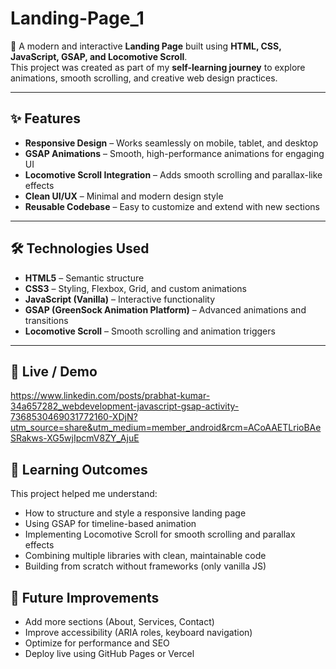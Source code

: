 # Landing-Page_1

🚀 A modern and interactive **Landing Page** built using **HTML, CSS, JavaScript, GSAP, and Locomotive Scroll**.  
This project was created as part of my **self-learning journey** to explore animations, smooth scrolling, and creative web design practices.

---

## ✨ Features
- **Responsive Design** – Works seamlessly on mobile, tablet, and desktop
- **GSAP Animations** – Smooth, high-performance animations for engaging UI
- **Locomotive Scroll Integration** – Adds smooth scrolling and parallax-like effects
- **Clean UI/UX** – Minimal and modern design style
- **Reusable Codebase** – Easy to customize and extend with new sections

---

## 🛠️ Technologies Used
- **HTML5** – Semantic structure
- **CSS3** – Styling, Flexbox, Grid, and custom animations
- **JavaScript (Vanilla)** – Interactive functionality
- **GSAP (GreenSock Animation Platform)** – Advanced animations and transitions
- **Locomotive Scroll** – Smooth scrolling and animation triggers

---

## 📸 Live / Demo
https://www.linkedin.com/posts/prabhat-kumar-34a657282_webdevelopment-javascript-gsap-activity-7368530469031772160-XDjN?utm_source=share&utm_medium=member_android&rcm=ACoAAETLrioBAeSRakws-XG5wjIpcmV8ZY_AjuE 



## 🎯 Learning Outcomes

This project helped me understand:
- How to structure and style a responsive landing page
- Using GSAP for timeline-based animation
- Implementing Locomotive Scroll for smooth scrolling and parallax effects
- Combining multiple libraries with clean, maintainable code
- Building from scratch without frameworks (only vanilla JS)

## 📌 Future Improvements

- Add more sections (About, Services, Contact)
- Improve accessibility (ARIA roles, keyboard navigation)
- Optimize for performance and SEO
- Deploy live using GitHub Pages or Vercel


